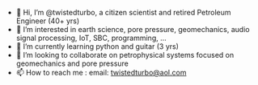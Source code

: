 - 👋 Hi, I’m @twistedturbo, a citizen scientist and retired Petroleum Engineer (40+ yrs)
- 👀 I’m interested in earth science, pore pressure, geomechanics, audio signal processing, IoT, SBC, programming, ...
- 🌱 I’m currently learning python and guitar (3 yrs)
- 💞️ I’m looking to collaborate on petrophysical systems focused on geomechanics and pore pressure
- 📫 How to reach me : email: twistedturbo@aol.com

<!---
twistedturbo/twistedturbo is a ✨ special ✨ repository because its `README.md` (this file) appears on your GitHub profile.
You can click the Preview link to take a look at your changes.
--->
